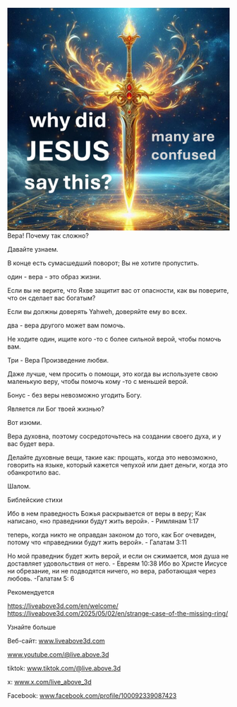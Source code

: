 ![Video cover image](../cover.jpg)
Вера! Почему так сложно?

Давайте узнаем.

В конце есть сумасшедший поворот; Вы не хотите пропустить.

один - вера - это образ жизни.

Если вы не верите, что Яхве защитит вас от опасности, как вы поверите, что он сделает вас богатым?

Если вы должны доверять Yahweh, доверяйте ему во всех.

два - вера другого может вам помочь.

Не ходите один, ищите кого -то с более сильной верой, чтобы помочь вам.

Три - Вера Произведение любви.

Даже лучше, чем просить о помощи, это когда вы используете свою маленькую веру, чтобы помочь кому -то с меньшей верой.

Бонус - без веры невозможно угодить Богу.

Является ли Бог твоей жизнью?

Вот изюми.

Вера духовна, поэтому сосредоточьтесь на создании своего духа, и у вас будет вера.

Делайте духовные вещи, такие как: прощать, когда это невозможно, говорить на языке, который кажется чепухой или дает деньги, когда это обанкротило вас.

Шалом.


Библейские стихи

Ибо в нем праведность Божья раскрывается от веры в веру; Как написано, «но праведники будут жить верой». - Римлянам 1:17

теперь, когда никто не оправдан законом до того, как Бог очевиден, потому что «праведники будут жить верой». - Галатам 3:11

Но мой праведник будет жить верой, и если он сжимается, моя душа не доставляет удовольствия от него. - Евреям 10:38
Ибо во Христе Иисусе ни обрезание, ни не подводятся ничего, но вера, работающая через любовь. -Галатам 5: 6

Рекомендуется

https://liveabove3d.com/en/welcome/
https://liveabove3d.com/2025/05/02/en/strange-case-of-the-missing-ring/


Узнайте больше

Веб-сайт: www.liveabove3d.com

www.youtube.com/@live.above.3d

tiktok: www.tiktok.com/@live.above.3d

x: www.x.com/live_above_3d

Facebook: www.facebook.com/profile/100092339087423

